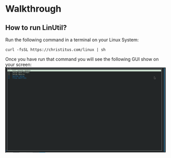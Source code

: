 # Walkthrough

## How to run LinUtil?
Run the following command in a terminal on your Linux System:
```
curl -fsSL https://christitus.com/linux | sh
```
Once you have run that command you will see the following GUI show on your screen:
![Main Page](assets/mainpage.png)